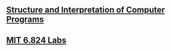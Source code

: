 ## [Structure and Interpretation of Computer Programs](https://github.com/SaulLawliet/practices/tree/sicp)
## [MIT 6.824 Labs](https://github.com/SaulLawliet/practices/tree/6.824-golabs-2018)
